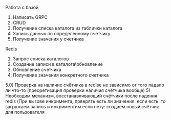 Работа с базой

1) Написать GRPC
2) CRUD
3) Получение списка каталога из таблички каталога
4) Запись данных по определенному счетчику
5) Получение значения у счетчика

Redis

1) Запрос списка каталогов
2) Создание записи в каталога\обновление
3) Обновление счетчика
4) Получение значения конкретного счетчика

5.0) Проверка на наличие счётчика в redise не зависимо от того падало ли что-то (преоретизация проверки наличия счётчика вообще)
5) Необходим механизм, восстанавливающий счётчики после падения redis (При вызове инкримента, прверять есть ли значения.
    если есть: то загружаем запись и инкриментим
    если нету: создаем новый счётчик для пользователя
